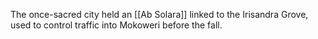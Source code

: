 
The once-sacred city held an [[Ab Solara]] linked to the Irisandra Grove, used to control traffic into Mokoweri before the fall.
